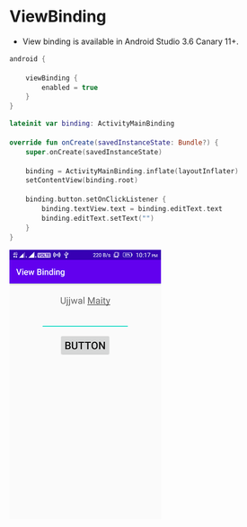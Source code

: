 # ViewBinding

- View binding is available in Android Studio 3.6 Canary 11+.

```kotlin
android {

    viewBinding {
        enabled = true
    }
}
```

```kotlin
lateinit var binding: ActivityMainBinding

override fun onCreate(savedInstanceState: Bundle?) {
    super.onCreate(savedInstanceState)
    
    binding = ActivityMainBinding.inflate(layoutInflater)
    setContentView(binding.root)

    binding.button.setOnClickListener {
        binding.textView.text = binding.editText.text
        binding.editText.setText("")
    }
}
```

![Screen1](images/Screenshot_1.png)